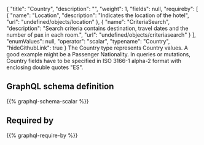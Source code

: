 {
  "title": "Country",
  "description": "",
  "weight": 1,
  "fields": null,
  "requireby": [
    {
      "name": "Location",
      "description": "Indicates the location of the hotel",
      "url": "undefined/objects/location"
    },
    {
      "name": "CriteriaSearch",
      "description": "Search criteria contains destination, travel dates and the number of pax in each room.",
      "url": "undefined/objects/criteriasearch"
    }
  ],
  "enumValues": null,
  "operator": "scalar",
  "typename": "Country",
  "hideGithubLink": true
}
The Country type represents Country values. A good example might be a Passenger Nationality.
In queries or mutations, Country fields have to be specified in ISO 3166-1 alpha-2 format with enclosing double quotes "ES".
## GraphQL schema definition

{{% graphql-schema-scalar %}}

## Required by

{{% graphql-require-by %}}
